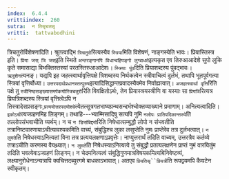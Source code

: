 ```yaml
---
index:  6.4.4
vrittiindex:  260
sutra:  न तिसृचतसृ
vritti:  tattvabodhini 
---
```


त्रिचतुरोर्विशेषणादिति। श्रुतत्वाद्भि `त्रिचतुरो`रित्यस्यैव `स्त्रिया`मिति विशेषणं, नाङ्गस्येति भावः। प्रियास्तिस्त्र इति। `प्रिया जस् त्रि जस्`इति स्थिते `अन्तरङ्गानपि विधान्वहिपङ्गो लुग्बाधते`इत्यकृत एव तिरुआआदेशे सुपो लुकि कृते समासाद्या विभक्तिस्तस्यां परतस्तिरुआआदेशः। `स्त्रियाः पुंव`दिति प्रियाशब्दस्य पुंवद्भावः। `ऋदुशेन`त्यनङ्। यद्यपि इह जहत्स्वार्थावृत्तिपक्षे त्रिशब्दस्य निर्थकत्वेन स्त्रीवाचित्वं दुर्लभं, तथापि भूतपूर्वगत्या स्त्रियां वृत्तिर्बोध्या। `उत्तरपदार्थप्रधानस्तत्पुरुष`इत्यादिसिद्धान्तप्रवादस्यैवमेव निर्वाह्यत्वात्। `अजहत्स्वार्था वृत्ति`रिति पक्षे तु `स्त्रीनिष्ठसङ्ख्यासमर्पकयोस्त्रिचतुरो`रिति विवक्षितोऽर्थः, तेन प्रियास्त्रयस्त्रीणि वा यस्याः सा `प्रियत्रि`रित्यत्र प्रियत्रिशब्दस्य स्त्रियां वृत्तित्वेऽपि न तिस्त्रादेसप्रसङ्गः,`प्रत्ययोत्तरपदयोश्चे`त्येतत्सूत्रगतभाष्यग्रन्थसन्दर्भश्चोक्तव्याख्याने प्रमाणाम्। अनित्यत्वादिति। `इकोऽची`त्यज्ग्रहणमिह लिङ्गम्। तथाहि---भ्याम्मिसादिषु सत्यपि नुमि `नलोपः प्रातिपदिकान्तस्ये`ति तल्लोपसंभवाचीति व्यर्थम्। न च `न ङिसंबिद्द्यो`रिति निषेधात्सम्बुद्धौ लोपो न संभवतीति तत्रानिष्टवारणायाऽचीत्यावश्यकमिति वाच्यं, संबुद्धिश्च लुका लसुप्तेति नुमः प्राप्तेरेव तत्र दुर्लभत्वात्। `न लुमते`ति निषेधस्याऽनित्यतां विना तत्र प्रत्ययलक्षणाऽप्रवृत्तेः। नाप्युत्तरार्थं तदिति वाच्यम्, उत्तरत्रैव कर्तव्ये तत्राऽचीति करणस्य वैयथ्र्यात्। `न लुमते`ति निषेधस्याऽनित्यत्वे तु संबुद्धौ प्रतत्यलक्षणेन प्राप्तं नुमं वारयितुंम तदिति भवत्येवाऽज्ग्रहणं लिङ्गम्। न चेदमनित्यत्वं संबुद्धिगुणमात्रविषयकमित्यबिनिवेष्टव्यं, लक्ष्यानुरोधेनाऽन्यत्रापि क्वचित्तदब्युरगमे बाधकाऽभावात्। अतएव `प्रियतिसृ``प्रियत्री`ति रूपद्वयमपि कैयटेन स्वीकृतम्।

